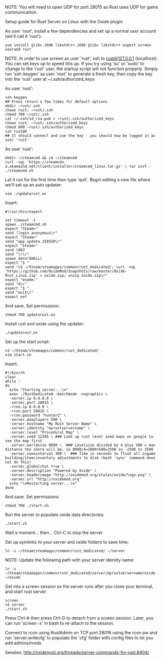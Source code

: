 NOTE: You will need to open UDP for port 28015 as Rust uses UDP for game communication.

Setup guide for Rust Server on Linux with the Oxide plugin  
  
As user 'root', install a few dependencies and set up a normal user account (we'll call it 'rust'):
  
  ```
yum install glibc.i686 libstdc++.i686 glibc libstdc++ expect screen  
useradd rust  
  ```
  
NOTE: In order to use screen as user 'rust', ssh to rust@127.0.0.1 (localhost). You can set keys up to speed this up. If you try using 'su' or 'sudo' to change to the 'rust' user, the startup script will not function properly. Simply run 'ssh-keygen' as user 'root' to generate a fresh key, then copy the key into the 'rust' user at ~/.ssh/authorized_keys

As user 'root':  

  ```
ssh-keygen
## Press return a few times for default options
mkdir ~rust/.ssh
chown rust: ~rust/.ssh
chmod 700 ~rust/.ssh
cat ~/.ssh/id_rsa.pub > ~rust/.ssh/authorized_keys
chown rust: ~rust/.ssh/authorized_keys
chmod 600 ~rust/.ssh/authorized_keys
ssh rust@0
## It should connect and use the key - you should now be logged in as user 'rust'
  ```
  
As user 'rust':  
  
  ```
mkdir ~/steamcmd && cd ~/steamcmd  
curl -sqL 'https://steamcdn-a.akamaihd.net/client/installer/steamcmd_linux.tar.gz' | tar zxvf -  
./steamcmd.sh  
  ```
  
Let it run for the first time then type 'quit'. Begin editing a new file where we'll set up an auto updater:
  
  ```
vim ./updaterust.ex  
  ```
  
Insert:  
  
  ```
#!/usr/bin/expect

set timeout -1
spawn ./steamcmd.sh
expect "Steam>"
send "login anonymous\r"
expect "Steam>"
send "app_update 258550\r"
expect "Steam>"
send \003
send "\r\r"
spawn $env(SHELL)
expect "$ "
send "cd ~/Steam/steamapps/common/rust_dedicated/; curl -sqL 'https://github.com/OxideMod/Snapshots/raw/master/Oxide-Rust_Linux.zip' > oxide.zip; unzip oxide.zip\r"
expect "ename:"
send "A\r"
expect "$ "
send "exit\r"
expect eof
  ```
  
And save. Set permissions:
  
  ```
chmod 700 updaterust.ex  
  ```
  
Install rust and oxide using the updater:  
  
  ```
./updaterust.ex  
  ```
  
Set up the start script:  
  
  ```
cd ~/Steam/steamapps/common/rust_dedicated/  
vim start.sh  
  ```
  
Insert:  
  
  ```
#!/bin/sh
clear
while :
do
    echo "Starting server...\n"
    exec ./RustDedicated -batchmode -nographics \
    -server.ip 0.0.0.0 \
    -server.port 28015 \
    -rcon.ip 0.0.0.0 \
    -rcon.port 28016 \
    -rcon.password "hunter2" \
    -server.maxplayers 500 \
    -server.hostname "My Rust Server Name" \
    -server.identity "myrustservername" \
    -server.level "Procedural Map" \
    -server.seed 12345 \ ### Look up rust level seed maps on google to see the map first
    -server.worldsize 8000 \  ### Levelsize divided by 4 plus 500 = max distance the shore will be, ie 8000/4=2000+500=2500 so -2500 to 2500
    -server.saveinterval 300 \  ### Time in seconds to flush all ingame building/item/inventory adjustments to disk (bash 'sync' command does not do this)
    -server.globalchat true \
    -server.description "Powered by Oxide" \
    -server.headerimage "http://oxidemod.org/styles/oxide/logo.png" \
    -server.url "http://oxidemod.org"
    echo "\nRestarting server...\n"
done
  ```
  
And save. Set permissions:
  
  ```
chmod 700 ./start.sh  
  ```
  
Run the server to populate oxide data directories:
  
  ```
./start.sh  
  ```
  
Wait a moment... then... Ctrl-C to stop the server  
  
Set up symlinks to your server and oxide folders to save time:  
  
  ```
ln -s ~/Steam/steamapps/common/rust_dedicated/ ~/server  
  ```
  
NOTE: Update the following path with your server identity name:
  
  ```
ln -s ~/Steam/steamapps/common/rust_dedicated/server/myrustservername/oxide ~/oxide  
  ```
  
Get into a screen session so the server runs after you close your terminal, and start rust server:  
  
  ```
screen  
cd server  
./start.sh  
  ```
  
Press Ctrl-A then press Ctrl-D to detach from a screen session.  Later, you can run 'screen -x' in bash to re-attach to the session.

Connect to rcon using RustAdmin on TCP port 28016 using the rcon pw and run 'server.writecfg' to populate the 'cfg' folder with config files to let you add admins/mods.

Seealso: http://oxidemod.org/threads/server-commands-for-rust.6404/
